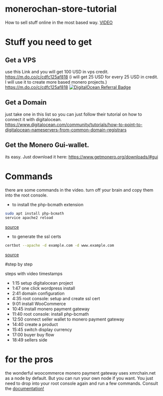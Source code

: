 # monerochan-store-tutorial
How to sell stuff online in the most based way. [VIDEO](https://www.youtube.com/watch?v=9fsdWJo2QFs)
# Stuff you need to get

## Get a VPS

use this Link and you will get 100 USD in vps credit.
https://m.do.co/c/cdfc125af818
(i will get 25 USD for every 25 USD in credit. I will use it to create more based monero projects.)
https://m.do.co/c/cdfc125af818
[![DigitalOcean Referral Badge](https://web-platforms.sfo2.digitaloceanspaces.com/WWW/Badge%203.svg)](https://www.digitalocean.com/?refcode=cdfc125af818&utm_campaign=Referral_Invite&utm_medium=Referral_Program&utm_source=badge)

## Get a Domain

just take one in this list so you can just follow their tutorial on how to connect it with digitalocean. 
https://www.digitalocean.com/community/tutorials/how-to-point-to-digitalocean-nameservers-from-common-domain-registrars
 
## Get the Monero Gui-wallet.

its easy. Just download it here: https://www.getmonero.org/downloads/#gui

# Commands

there are some commands in the video. turn off your brain and copy them into the root console.

* to install the php-bcmath extension
``` bash
sudo apt install php-bcmath
service apache2 reload
```
[source](https://stackoverflow.com/questions/3400362/how-to-install-bcmath-module)

* to generate the ssl certs
``` bash
certbot --apache -d example.com -d www.example.com
```
[source](https://marketplace.digitalocean.com/apps/wordpress?#getting-started)


#step by step

steps with video timestamps

* 1:15 setup digitalocean project
* 1:47 one click wordpress install
* 2:41 domain configuration
* 4:35 root console: setup and create ssl cert
* 9:01 install WooCommerce
* 10:45 install monero payment gateway
* 11:40 root console: install php-bcmath
* 12:50 connect seller wallet to monero payment gateway
* 14:40 create a product
* 15:45 switch display currency
* 17:00 buyer buy flow
* 18:49 sellers side

# for the pros

the wonderful woocommerce monero payment gateway uses xmrchain.net as a node by default. But you can run your own node if you want. You just need to drop into your root console again and run a few commands. Consult the [documentation!](https://github.com/monero-integrations/monerowp)
